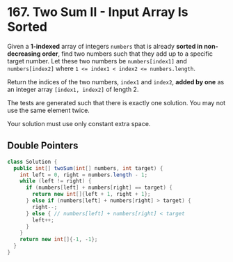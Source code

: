 # 167. Two Sum II - Input Array Is Sorted
Given a **1-indexed** array of integers ```numbers``` that is already **sorted in non-decreasing order**, find two numbers such that they add up to a specific target number. Let these two numbers be ```numbers[index1]``` and ```numbers[index2]``` where ```1 <= index1 < index2 <= numbers.length```.

Return the indices of the two numbers, ```index1``` and ```index2```, **added by one** as an integer array ```[index1, index2]``` of length 2.

The tests are generated such that there is exactly one solution. You may not use the same element twice.

Your solution must use only constant extra space.
## Double Pointers
```java
class Solution {
  public int[] twoSum(int[] numbers, int target) {
    int left = 0, right = numbers.length - 1;
    while (left != right) {
      if (numbers[left] + numbers[right] == target) {
        return new int[]{left + 1, right + 1};
      } else if (numbers[left] + numbers[right] > target) {
        right--;
      } else { // numbers[left] + numbers[right] < target
        left++;
      }
    }
    return new int[]{-1, -1};
  }
}
```